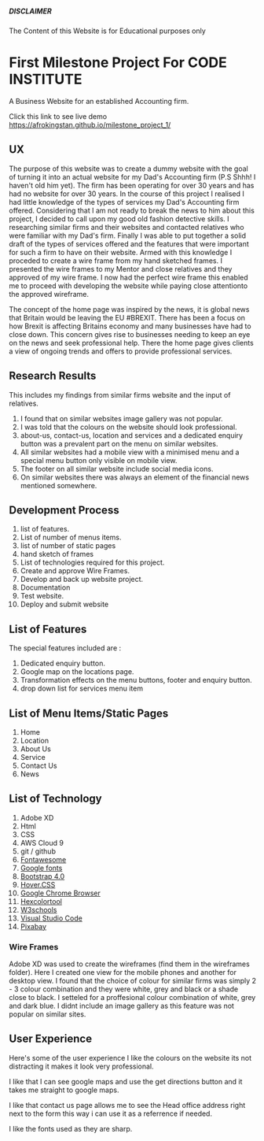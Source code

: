 ##### DISCLAIMER
The Content of this Website is for Educational purposes only 
# First Milestone Project For CODE INSTITUTE

A Business Website for an established Accounting firm.

Click this link to see live demo https://afrokingstan.github.io/milestone_project_1/

## UX
The purpose of this website was to create a dummy website with the goal of turning it into an actual website for my Dad's Accounting firm (P.S Shhh! I haven't old him yet). The firm has been operating for over 30 years and has had no website for over 30 years. 
In the course of this project I realised I had little knowledge of the types of services my Dad's Accounting firm offered. Considering that I am not ready to break the news to him about this project, I decided to call upon my good old fashion detective skills. I  researching similar firms and their websites and contacted relatives who were familiar with my Dad's firm. Finally I was able to put together a solid draft of the types of services offered and the features that were important for such a firm to have on their website. Armed with this knowledge I proceded to create a wire frame from my hand sketched frames. I presented the wire frames to my Mentor and close relatives and they approved of my wire frame. 
I now had the perfect wire frame this enabled me to proceed with developing the website while paying close attentionto the approved wireframe. 

The concept of the home page was inspired by the news, it is global news that Britain would be leaving the EU #BREXIT. There has been a focus on how  Brexit is affecting Britains economy and many businesses have had to close down. This concern gives rise to businesses needing to keep an eye on the news and seek professional help. There the home page gives clients a view of ongoing trends and offers to provide professional services.  

## Research Results
This includes my findings from similar firms website and the input of relatives.
1. I found that on similar websites image gallery was not popular.
2. I was told that the colours on the website should look professional.
3. about-us, contact-us, location and services and a dedicated enquiry button was a prevalent part on the menu on similar websites.
4. All similar websites had a mobile view with a minimised menu and a special menu button only visible on mobile view.
5. The footer on all similar website include social media icons. 
6. On similar websites there was always an element of the financial news mentioned somewhere.

## Development Process
1. list of features.
2. List of number of menus items.
3. list of number of static pages
4. hand sketch of frames
5. List of technologies required for this project.
6. Create and approve Wire Frames.
7. Develop and back up website project.
8. Documentation
8. Test website.
9. Deploy and submit website

## List of Features
The special features included are :
1.  Dedicated enquiry button.
2.  Google map on the locations page.
3. Transformation effects on the menu buttons, footer and enquiry button.
4. drop down list for services menu item

## List of Menu Items/Static Pages
1. Home
2. Location
3. About Us
4. Service
5. Contact Us
6. News

## List of Technology
1. Adobe XD
2. Html
3.  CSS
4.  AWS Cloud 9 
5.  git / github
6. [Fontawesome](https://fontawesome.com/) 
7. [Google fonts](https://fonts.google.com/)
8. [Bootstrap 4.0](https://getbootstrap.com/)
9. [Hover.CSS](https://ianlunn.github.io/Hover/)
10. [Google Chrome Browser](https://www.google.co.uk/chrome/?brand=CHBD&gclid=CjwKCAiAws7uBRAkEiwAMlbZjq5bCmiXgWbsFfZ75RbP6VipacASJV-W5_YXyf16cIXn4m_VCCGHBBoCvcoQAvD_BwE&gclsrc=aw.ds)
11. [Hexcolortool](https://www.hexcolortool.com/)
12. [W3schools](https://www.w3schools.com/)
13. [Visual Studio Code](https://code.visualstudio.com/)
14. [Pixabay](https://pixabay.com/)

### Wire Frames
Adobe XD was used to create the wireframes (find them in the wireframes folder). Here I created one view for the mobile phones and another for desktop view. I found that the choice of colour for similar firms was simply 2 - 3 colour combination and they were white, grey and black or a shade close to black. I setteled for a proffesional colour combination of white, grey and dark blue. I didnt include an image gallery as this feature was not popular on similar sites.





## User Experience
Here's some of the user experience
I like the colours on the website its not distracting it makes it look very professional.

I like that I can see google maps and use the get directions button and it takes me straight to google maps.

I like that contact  us page allows me to see the Head office address right next to the form this way i can use it as a referrence if needed.

I like the fonts used as they are sharp.

